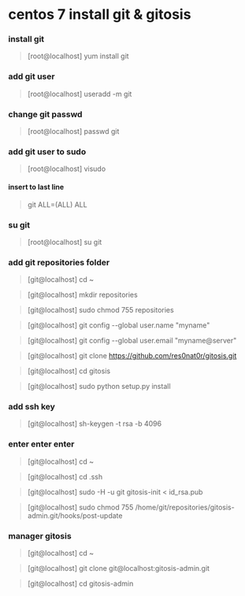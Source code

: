 # centos 7 install git & gitosis

### install git

>[root@localhost] yum install git


### add git user

>[root@localhost] useradd -m git

### change git passwd

>[root@localhost] passwd git

### add git user to sudo 

>[root@localhost] visudo

#### insert to last line
>git    ALL=(ALL)       ALL

### su git

>[root@localhost] su git

### add git repositories folder

>[git@localhost] cd ~

>[git@localhost] mkdir repositories

>[git@localhost] sudo chmod 755 repositories

>[git@localhost] git config --global user.name "myname" 

>[git@localhost] git config --global user.email "myname@server"

>[git@localhost] git clone https://github.com/res0nat0r/gitosis.git

>[git@localhost] cd gitosis 

>[git@localhost] sudo python setup.py install

### add ssh key

>[git@localhost] sh-keygen -t rsa -b 4096  

### enter enter enter

>[git@localhost] cd ~

>[git@localhost] cd .ssh

>[git@localhost] sudo -H -u git gitosis-init < id_rsa.pub

>[git@localhost] sudo chmod 755 /home/git/repositories/gitosis-admin.git/hooks/post-update

### manager gitosis

>[git@localhost] cd ~ 

>[git@localhost] git clone git@localhost:gitosis-admin.git

>[git@localhost] cd gitosis-admin















